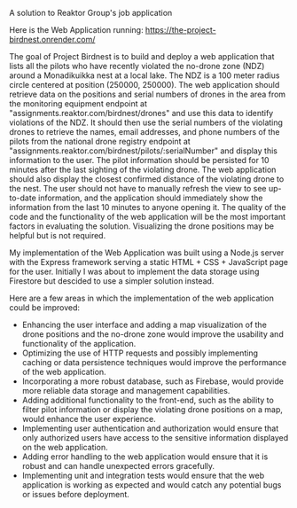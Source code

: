 A solution to Reaktor Group's job application

Here is the Web Application running: https://the-project-birdnest.onrender.com/

The goal of Project Birdnest is to build and deploy a web application that lists all the pilots who have recently violated the no-drone zone (NDZ) around a Monadikuikka nest at a local lake. The NDZ is a 100 meter radius circle centered at position (250000, 250000). The web application should retrieve data on the positions and serial numbers of drones in the area from the monitoring equipment endpoint at "assignments.reaktor.com/birdnest/drones" and use this data to identify violations of the NDZ. It should then use the serial numbers of the violating drones to retrieve the names, email addresses, and phone numbers of the pilots from the national drone registry endpoint at "assignments.reaktor.com/birdnest/pilots/:serialNumber" and display this information to the user. The pilot information should be persisted for 10 minutes after the last sighting of the violating drone. The web application should also display the closest confirmed distance of the violating drone to the nest. The user should not have to manually refresh the view to see up-to-date information, and the application should immediately show the information from the last 10 minutes to anyone opening it. The quality of the code and the functionality of the web application will be the most important factors in evaluating the solution. Visualizing the drone positions may be helpful but is not required.

My implementation of the Web Application was built using a Node.js server with the Express framework serving a static HTML + CSS + JavaScript page for the user. Initially I was about to implement the data storage using Firestore but descided to use a simpler solution instead.

Here are a few areas in which the implementation of the web application could be improved:

- Enhancing the user interface and adding a map visualization of the drone positions and the no-drone zone would improve the usability and functionality of the application.
- Optimizing the use of HTTP requests and possibly implementing caching or data persistence techniques would improve the performance of the web application.
- Incorporating a more robust database, such as Firebase, would provide more reliable data storage and management capabilities.
- Adding additional functionality to the front-end, such as the ability to filter pilot information or display the violating drone positions on a map, would enhance the user experience.
- Implementing user authentication and authorization would ensure that only authorized users have access to the sensitive information displayed on the web application.
- Adding error handling to the web application would ensure that it is robust and can handle unexpected errors gracefully.
- Implementing unit and integration tests would ensure that the web application is working as expected and would catch any potential bugs or issues before deployment.
